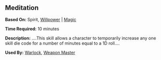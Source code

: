 Meditation
----------

__Based On:__ Spirit, [Willpower](Willpower.md) | [Magic](Magic.md)

__Time Required:__ 10 minutes

__Description:__ ....This skill allows a character to temporarily increase any one skill die code for a number of minutes equal to a 1D roll....

__Used By:__ [Warlock](Warlock.md), [Weapon Master](WeaponMaster.md)

